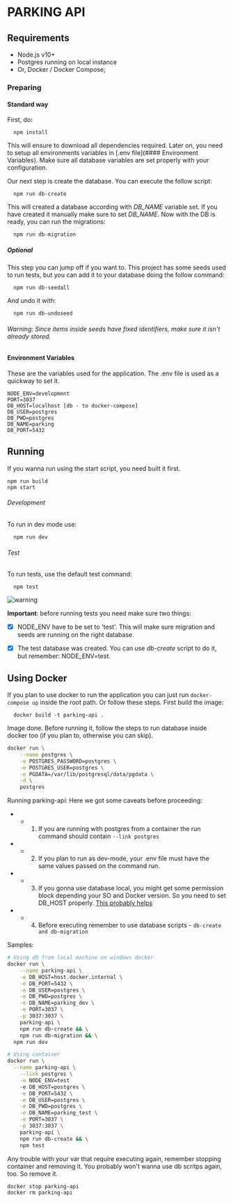 # PARKING API

## Requirements 

- Node.js v10+
- Postgres running on local instance
- Or, Docker / Docker Compose;


### Preparing 
#### Standard way

First, do: 
```
  npm install
```

This will ensure to download all dependencies required. Later on, you need to setup all environments variables in [.env file](#### Environment Variables). Make sure all database variables are set properly with your configuration.

Our next step is create the database. You can execute the follow script: 
```
  npm run db-create
```
This will created a database according with *DB_NAME* variable set. If you have created it manually make sure to set *DB_NAME*. Now with the DB is ready, you can run the migrations:
```
  npm run db-migration
```
##### Optional

This step you can jump off if you want to. This project has some seeds used to run tests, but you can add it to your database doing the follow command:
```
  npm run db-seedall
```
And undo it with:
```
  npm run db-undoseed
```
###### Warning: Since items inside seeds have fixed identifiers, make sure it isn't already stored.

#### Environment Variables
These are the variables used for the application. The .env file is used as a quickway to set it.
```
NODE_ENV=development
PORT=3037
DB_HOST=localhost [db - to docker-compose]
DB_USER=postgres 
DB_PWD=postgres
DB_NAME=parking
DB_PORT=5432
```
## Running

If you wanna run using the start script, you need built it first.
```
npm run build
npm start
```

###### Development 
To run in dev mode use:
```
  npm run dev
```

###### Test
To run tests, use the default test command:
```
  npm test
```
![warning](https://media.giphy.com/media/ZECL3vwoHHkMrvVEca/giphy.gif)

**Important**: before running tests you need make sure two things:
- [x] NODE_ENV have to be set to 'test'. This will make sure migration and seeds are running on the right database.
- [x] The test database was created. You can use *db-create* script to do it, but remember: NODE_ENV=test.
 
 
## Using Docker
If you plan to use docker to run the application you can just run `docker-compose up` inside the root path. Or follow these steps. First build the image: 
```
  docker build -t parking-api .
 ```
Image done. Before running it, follow the steps to run database inside docker too (if you plan to, otherwise you can skip).

```sh
docker run \
	--name postgres \
	-e POSTGRES_PASSWORD=postgres \
	-e POSTGRES_USER=postgres \
	-e PGDATA=/var/lib/postgresql/data/pgdata \
	-d \
	postgres	
```

Running parking-api: Here we got some caveats before proceeding: 
* - 1) If you are running with postgres from a container the run command should contain `--link postgres` 
* - 2) If you plan to run as dev-mode, your .env file must have the same values passed on the command run. 
* - 3) If you gonna use database local, you might get some permission block depending your SO and Docker version. So you need to set DB_HOST properly. [This probably helps](https://stackoverflow.com/questions/24319662/from-inside-of-a-docker-container-how-do-i-connect-to-the-localhost-of-the-mach)
* - 4) Before executing remember to use database scripts - `db-create and db-migration` 

Samples:
```sh
# Using db from local machine on windows docker
docker run \
    --name parking-api \
    -e DB_HOST=host.docker.internal \
    -e DB_PORT=5432 \
    -e DB_USER=postgres \
    -e DB_PWD=postgres \
    -e DB_NAME=parking_dev \
    -e PORT=3037 \
    -p 3037:3037 \
	parking-api \
	npm run db-create && \
	npm run db-migration && \
  npm run dev
```

```sh
# Using container
docker run \
  --name parking-api \
	--link postgres \
    -e NODE_ENV=test
    -e DB_HOST=postgres \
    -e DB_PORT=5432 \
    -e DB_USER=postgres \
    -e DB_PWD=postgres \
    -e DB_NAME=parking_test \
    -e PORT=3037 \
    -p 3037:3037 \
	parking-api \
	npm run db-create && \
	npm test
```

 Any trouble with your var that require executing again, remember stopping container and removing it. You probably won't wanna use db scritps again, too. So remove it.
  ```sh
 docker stop parking-api
 docker rm parking-api
 ```

